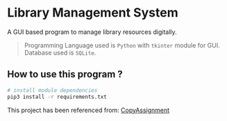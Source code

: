 # Library Management System
A GUI based program to manage library resources digitally. 
> Programming Language used is `Python` with `tkinter` module for GUI. Database used is `SQLite`.

## How to use this program ?
```bash
# install module dependencies
pip3 install -r requirements.txt
```


This project has been referenced from: [CopyAssignment](https://copyassignment.com/library-management-system-python-project-with-source-code-gui-and-database/)
